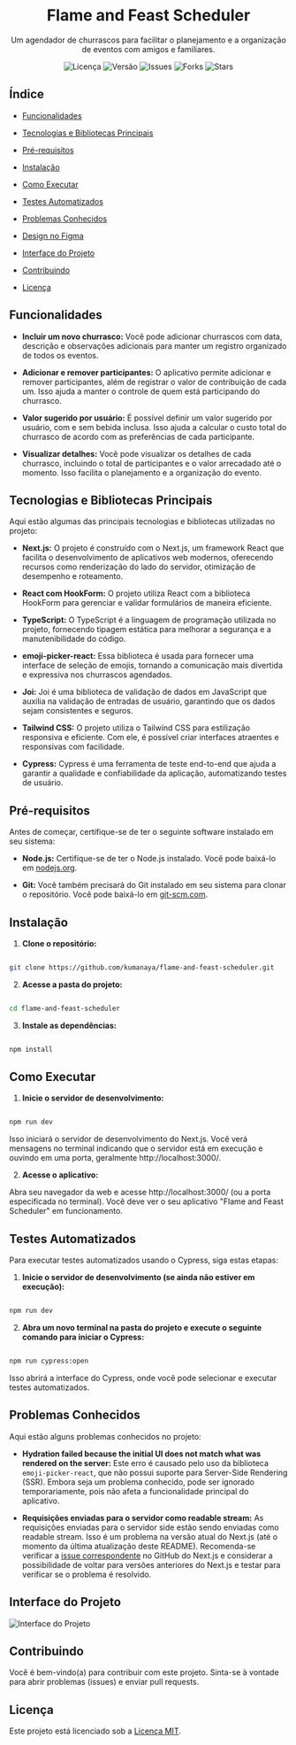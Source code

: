 <!-- Título do Projeto -->

<h1  align="center">Flame and Feast Scheduler</h1>

<!-- Descrição do Projeto -->

<p  align="center">Um agendador de churrascos para facilitar o planejamento e a organização de eventos com amigos e familiares.</p>

<!-- Badges -->

<p  align="center">

<img  src="https://img.shields.io/github/license/kumanaya/flame-and-feast-scheduler"  alt="Licença">

<img  src="https://img.shields.io/github/v/release/kumanaya/flame-and-feast-scheduler"  alt="Versão">

<img  src="https://img.shields.io/github/issues/kumanaya/flame-and-feast-scheduler"  alt="Issues">

<img  src="https://img.shields.io/github/forks/kumanaya/flame-and-feast-scheduler"  alt="Forks">

<img  src="https://img.shields.io/github/stars/kumanaya/flame-and-feast-scheduler"  alt="Stars">

</p>

<!-- Índice -->

## Índice

- [Funcionalidades](#funcionalidades)

- [Tecnologias e Bibliotecas Principais](#tecnologias-e-bibliotecas-principais)

- [Pré-requisitos](#pré-requisitos)

- [Instalação](#instalação)

- [Como Executar](#como-executar)

- [Testes Automatizados](#testes-automatizados)

- [Problemas Conhecidos](#problemas-conhecidos)

- [Design no Figma](#design-no-figma)

- [Interface do Projeto](#interface-do-projeto)

- [Contribuindo](#contribuindo)

- [Licença](#licença)

<!-- Funcionalidades -->

## Funcionalidades

- **Incluir um novo churrasco:** Você pode adicionar churrascos com data, descrição e observações adicionais para manter um registro organizado de todos os eventos.

- **Adicionar e remover participantes:** O aplicativo permite adicionar e remover participantes, além de registrar o valor de contribuição de cada um. Isso ajuda a manter o controle de quem está participando do churrasco.

- **Valor sugerido por usuário:** É possível definir um valor sugerido por usuário, com e sem bebida inclusa. Isso ajuda a calcular o custo total do churrasco de acordo com as preferências de cada participante.

- **Visualizar detalhes:** Você pode visualizar os detalhes de cada churrasco, incluindo o total de participantes e o valor arrecadado até o momento. Isso facilita o planejamento e a organização do evento.

<!-- Tecnologias e Bibliotecas Principais -->

## Tecnologias e Bibliotecas Principais

Aqui estão algumas das principais tecnologias e bibliotecas utilizadas no projeto:

- **Next.js:** O projeto é construído com o Next.js, um framework React que facilita o desenvolvimento de aplicativos web modernos, oferecendo recursos como renderização do lado do servidor, otimização de desempenho e roteamento.

- **React com HookForm:** O projeto utiliza React com a biblioteca HookForm para gerenciar e validar formulários de maneira eficiente.

- **TypeScript:** O TypeScript é a linguagem de programação utilizada no projeto, fornecendo tipagem estática para melhorar a segurança e a manutenibilidade do código.

- **emoji-picker-react:** Essa biblioteca é usada para fornecer uma interface de seleção de emojis, tornando a comunicação mais divertida e expressiva nos churrascos agendados.

- **Joi:** Joi é uma biblioteca de validação de dados em JavaScript que auxilia na validação de entradas de usuário, garantindo que os dados sejam consistentes e seguros.

- **Tailwind CSS:** O projeto utiliza o Tailwind CSS para estilização responsiva e eficiente. Com ele, é possível criar interfaces atraentes e responsivas com facilidade.

- **Cypress:** Cypress é uma ferramenta de teste end-to-end que ajuda a garantir a qualidade e confiabilidade da aplicação, automatizando testes de usuário.

<!-- Pré-requisitos -->

## Pré-requisitos

Antes de começar, certifique-se de ter o seguinte software instalado em seu sistema:

- **Node.js:** Certifique-se de ter o Node.js instalado. Você pode baixá-lo em [nodejs.org](https://nodejs.org/).

- **Git:** Você também precisará do Git instalado em seu sistema para clonar o repositório. Você pode baixá-lo em [git-scm.com](https://git-scm.com/).

<!-- Instalação -->

## Instalação

1.  **Clone o repositório:**

```bash

git clone https://github.com/kumanaya/flame-and-feast-scheduler.git

```

2.  **Acesse a pasta do projeto:**

```bash

cd flame-and-feast-scheduler

```

3.  **Instale as dependências:**

```bash

npm install

```

<!-- Como Executar -->

## Como Executar

1.  **Inicie o servidor de desenvolvimento:**

```bash

npm run dev

```

Isso iniciará o servidor de desenvolvimento do Next.js. Você verá mensagens no terminal indicando que o servidor está em execução e ouvindo em uma porta, geralmente http://localhost:3000/.

2.  **Acesse o aplicativo:**

Abra seu navegador da web e acesse http://localhost:3000/ (ou a porta especificada no terminal). Você deve ver o seu aplicativo "Flame and Feast Scheduler" em funcionamento.

<!-- Testes Automatizados -->

## Testes Automatizados

Para executar testes automatizados usando o Cypress, siga estas etapas:

1.  **Inicie o servidor de desenvolvimento (se ainda não estiver em execução):**

```bash

npm run dev

```

2.  **Abra um novo terminal na pasta do projeto e execute o seguinte comando para iniciar o Cypress:**

```bash

npm run cypress:open

```

Isso abrirá a interface do Cypress, onde você pode selecionar e executar testes automatizados.

<!-- Problemas Conhecidos -->

## Problemas Conhecidos

Aqui estão alguns problemas conhecidos no projeto:

- **Hydration failed because the initial UI does not match what was rendered on the server:** Este erro é causado pelo uso da biblioteca `emoji-picker-react`, que não possui suporte para Server-Side Rendering (SSR). Embora seja um problema conhecido, pode ser ignorado temporariamente, pois não afeta a funcionalidade principal do aplicativo.

- **Requisições enviadas para o servidor como readable stream:** As requisições enviadas para o servidor side estão sendo enviadas como readable stream. Isso é um problema na versão atual do Next.js (até o momento da última atualização deste README). Recomenda-se verificar a [issue correspondente](https://github.com/vercel/next.js/issues/54961) no GitHub do Next.js e considerar a possibilidade de voltar para versões anteriores do Next.js e testar para verificar se o problema é resolvido.

<!-- Interface do Projeto -->

## Interface do Projeto

![Interface do Projeto](https://github.com/kumanaya/seu-repositorio/blob/main/assets/interface.png)

<!-- Contribuindo -->

## Contribuindo

Você é bem-vindo(a) para contribuir com este projeto. Sinta-se à vontade para abrir problemas (issues) e enviar pull requests.

<!-- Licença -->

## Licença

Este projeto está licenciado sob a [Licença MIT](LICENSE).
